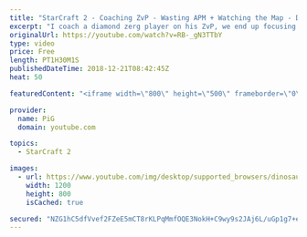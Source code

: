 ```yaml
---
title: "StarCraft 2 - Coaching ZvP - Wasting APM + Watching the Map - Diamond 1"
excerpt: "I coach a diamond zerg player on his ZvP, we end up focusing on some disorganised habits with his macro that waste a lot of apm and distract him from watching the minimap -- Watch live at https://www.twitch.tv/x5_pig"
originalUrl: https://youtube.com/watch?v=RB-_gN3TTbY
type: video
price: Free
length: PT1H30M1S
publishedDateTime: 2018-12-21T08:42:45Z
heat: 50

featuredContent: "<iframe width=\"800\" height=\"500\" frameborder=\"0\" src=\"https://www.youtube.com/embed/RB-_gN3TTbY\" allow=\"accelerometer; autoplay; encrypted-media; gyroscope; picture-in-picture\" allowfullscreen></iframe>"

provider:
  name: PiG
  domain: youtube.com

topics:
  - StarCraft 2

images:
  - url: https://www.youtube.com/img/desktop/supported_browsers/dinosaur.png
    width: 1200
    height: 800
    isCached: true

secured: "NZG1hC5dfVvef2FZeE5mCT8rKLPqMmfOQE3NokH+C9wy9s2JAj6L/uGp1g7+ew+SZyfLL3bHbhOiwolv/4OFb9iQajIoYFXuVU+Mp+9wjGASpOYRSndZG2V2D22zLgOSV1pbOoDibO2vquK2GAbe6ktKannilddWbsIiRMFdBGGPkulWViOilBOalEP4l+6RGoQ7Z0MPKT7+3RzqcTnsAOh01ijx22SUKlw0lLdONf5cwglwOMGSjYjOhR5Fp5d6dPj5/HmRYAg4arBH8ZWQXd8VfZ+Is1OWNeHFkrjNYff5pIIPNynXKezNsszkOU9bzVfQYpQUgBgUPeESVHMshuRWA2auLwZF1fKc7X6H0UVD60BN1KZ8cB9mva20VbPQrNWI2h0cFst2G2fwR2Js9YNXkKUj+UkzMOuVh8JM1AE=;4VMuHQZp0d/J4cQhduqOQg=="
---
```


